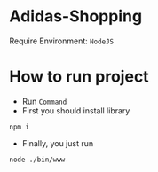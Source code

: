# Adidas-Shopping
Require Environment: `NodeJS`
# How to run project
- Run `Command`
- First you should install library
```
npm i
```
- Finally, you just run 
```
node ./bin/www
```
